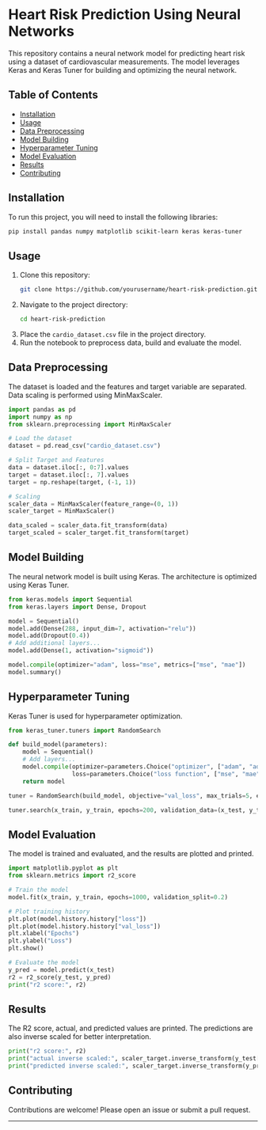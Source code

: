 # Heart Risk Prediction Using Neural Networks

This repository contains a neural network model for predicting heart risk using a dataset of cardiovascular measurements. The model leverages Keras and Keras Tuner for building and optimizing the neural network.

## Table of Contents

- [Installation](#installation)
- [Usage](#usage)
- [Data Preprocessing](#data-preprocessing)
- [Model Building](#model-building)
- [Hyperparameter Tuning](#hyperparameter-tuning)
- [Model Evaluation](#model-evaluation)
- [Results](#results)
- [Contributing](#contributing)

## Installation

To run this project, you will need to install the following libraries:

```bash
pip install pandas numpy matplotlib scikit-learn keras keras-tuner
```

## Usage

1. Clone this repository:
    ```bash
    git clone https://github.com/yourusername/heart-risk-prediction.git
    ```
2. Navigate to the project directory:
    ```bash
    cd heart-risk-prediction
    ```
3. Place the `cardio_dataset.csv` file in the project directory.
4. Run the notebook to preprocess data, build and evaluate the model.

## Data Preprocessing

The dataset is loaded and the features and target variable are separated. Data scaling is performed using MinMaxScaler.

```python
import pandas as pd
import numpy as np
from sklearn.preprocessing import MinMaxScaler

# Load the dataset
dataset = pd.read_csv("cardio_dataset.csv")

# Split Target and Features
data = dataset.iloc[:, 0:7].values
target = dataset.iloc[:, 7].values
target = np.reshape(target, (-1, 1))

# Scaling
scaler_data = MinMaxScaler(feature_range=(0, 1))
scaler_target = MinMaxScaler()

data_scaled = scaler_data.fit_transform(data)
target_scaled = scaler_target.fit_transform(target)
```

## Model Building

The neural network model is built using Keras. The architecture is optimized using Keras Tuner.

```python
from keras.models import Sequential
from keras.layers import Dense, Dropout

model = Sequential()
model.add(Dense(288, input_dim=7, activation="relu"))
model.add(Dropout(0.4))
# Add additional layers...
model.add(Dense(1, activation="sigmoid"))

model.compile(optimizer="adam", loss="mse", metrics=["mse", "mae"])
model.summary()
```

## Hyperparameter Tuning

Keras Tuner is used for hyperparameter optimization.

```python
from keras_tuner.tuners import RandomSearch

def build_model(parameters):
    model = Sequential()
    # Add layers...
    model.compile(optimizer=parameters.Choice("optimizer", ["adam", "adadelta", "adagrad"]), 
                  loss=parameters.Choice("loss function", ["mse", "mae"]))
    return model

tuner = RandomSearch(build_model, objective="val_loss", max_trials=5, executions_per_trial=3, directory="project", project_name="Heart-Risk")

tuner.search(x_train, y_train, epochs=200, validation_data=(x_test, y_test))
```

## Model Evaluation

The model is trained and evaluated, and the results are plotted and printed.

```python
import matplotlib.pyplot as plt
from sklearn.metrics import r2_score

# Train the model
model.fit(x_train, y_train, epochs=1000, validation_split=0.2)

# Plot training history
plt.plot(model.history.history["loss"])
plt.plot(model.history.history["val_loss"])
plt.xlabel("Epochs")
plt.ylabel("Loss")
plt.show()

# Evaluate the model
y_pred = model.predict(x_test)
r2 = r2_score(y_test, y_pred)
print("r2 score:", r2)
```

## Results

The R2 score, actual, and predicted values are printed. The predictions are also inverse scaled for better interpretation.

```python
print("r2 score:", r2)
print("actual inverse scaled:", scaler_target.inverse_transform(y_test[:10].T))
print("predicted inverse scaled:", scaler_target.inverse_transform(y_pred[:10].T))
```

## Contributing

Contributions are welcome! Please open an issue or submit a pull request.

---
